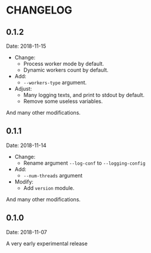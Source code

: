 # CHANGELOG

## 0.1.2

Date: 2018-11-15

- Change:
  - Process worker mode by default.
  - Dynamic workers count by default.
- Add:
  - `--workers-type` argument.
- Adjust:
  - Many logging texts, and print to stdout by default.
  - Remove some useless variables.

And many other modifications.

## 0.1.1

Date: 2018-11-14

- Change:
  - Rename argument `--log-conf` to `--logging-config`
- Add:
  - `--num-threads` argument
- Modify:
  - Add `version` module.

And many other modifications.

## 0.1.0

Date: 2018-11-07

A very early experimental release

